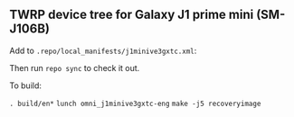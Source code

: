 ## TWRP device tree for Galaxy J1 prime mini (SM-J106B)

Add to `.repo/local_manifests/j1minive3gxtc.xml`:


<?xml version="1.0" encoding="UTF-8"?>
<manifest>
	<project path="device/samsung/j1minive3gxtc" name="android_device_samsung_aj1minive3gxtc" remote="TeamWin" revision="android-7.1" />
</manifest>


Then run `repo sync` to check it out.

To build:

` . build/en* `
` lunch omni_j1minive3gxtc-eng `
` make -j5 recoveryimage `
